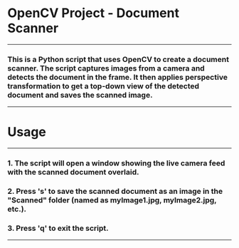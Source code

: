 # OpenCV Project - Document Scanner
---
### This is a Python script that uses OpenCV to create a document scanner. The script captures images from a camera and detects the document in the frame. It then applies perspective transformation to get a top-down view of the detected document and saves the scanned image.
---
# Usage 
---
### 1. The script will open a window showing the live camera feed with the scanned document overlaid.
### 2. Press 's' to save the scanned document as an image in the "Scanned" folder (named as myImage1.jpg, myImage2.jpg, etc.).
### 3. Press 'q' to exit the script.
---